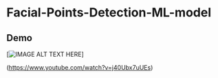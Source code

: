 # Facial-Points-Detection-ML-model


## Demo


[![IMAGE ALT TEXT HERE](https://img.youtube.com/vi/j40Ubx7uUEs/0.jpg)]

(https://www.youtube.com/watch?v=j40Ubx7uUEs)
